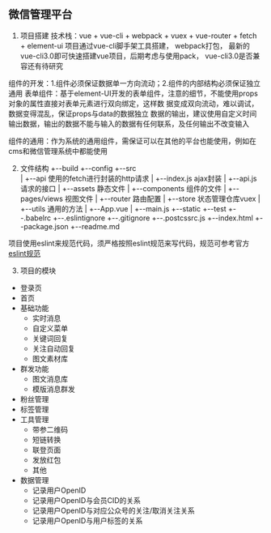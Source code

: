 ## 微信管理平台
1. 项目搭建
  技术栈：vue + vue-cli + webpack + vuex + vue-router + fetch + element-ui
    项目通过vue-cli脚手架工具搭建， webpack打包， 最新的vue-cli3.0即可快速搭建vue项目，后期考虑与使用pack，
  vue-cli3.0是否兼容还有待研究

  组件的开发：1.组件必须保证数据单一方向流动；2.组件的内部结构必须保证独立通用
  表单组件：基于element-UI开发的表单组件，注意的细节，不能使用props对象的属性直接对表单元素进行双向绑定，这样数
  据变成双向流动，难以调试，数据变得混乱，保证props与data的数据独立
  数据的输出，建议使用自定义时间输出数据，输出的数据不能与输入的数据有任何联系，及任何输出不改变输入

  组件的通用：作为系统的通用组件，需保证可以在其他的平台也能使用，例如在cms和微信管理系统中都能使用

2. 文件结构
  +--build
  +--config
  +--src  
  |  +--api  使用的fetch进行封装的http请求
  |     +--index.js  ajax封装
  |     +--api.js    请求的接口
  |  +--assets   静态文件
  |  +--components  组件的文件
  |  +--pages/views  视图文件
  |  +--router  路由配置
  |  +--store   状态管理仓库vuex
  |  +--utils   通用的方法
  |  +--App.vue
  |  +--main.js 
  +--static
  +--test
  +--.babelrc
  +--.eslintignore
  +--.gitignore
  +--.postcssrc.js
  +--index.html
  +--package.json
  +--readme.md

  项目使用eslint来规范代码，须严格按照eslint规范来写代码，规范可参考官方[eslint规范](https://eslint.org/docs/rules/)

3. 项目的模块
  - 登录页
  - 首页
  - 基础功能
    + 实时消息
    + 自定义菜单
    + 关键词回复
    + 关注自动回复
    + 图文素材库
  - 群发功能
    + 图文消息库
    + 模版消息群发
  - 粉丝管理
  - 标签管理
  - 工具管理
    + 带参二维码
    + 短链转换
    + 联登页面
    + 发放红包
    + 其他
  - 数据管理
    + 记录用户OpenID
    + 记录用户OpenID与会员CID的关系
    + 记录用户OpenID与对应公众号的关注/取消关注关系
    + 记录用户OpenID与用户标签的关系
